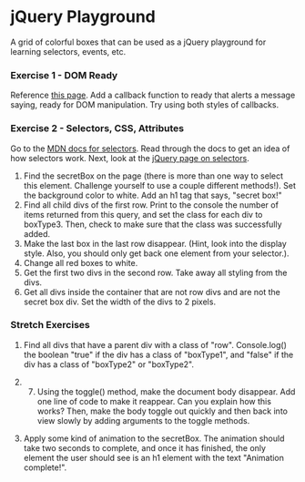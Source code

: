 # jQuery Playground

A grid of colorful boxes that can be used as a jQuery playground for learning selectors, events, etc.

### Exercise 1 - DOM Ready

Reference [this page](https://learn.jquery.com/using-jquery-core/document-ready/). Add a callback function to ready that alerts a message saying, ready for DOM manipulation.  Try using both styles of callbacks.

### Exercise 2 - Selectors, CSS, Attributes

Go to the [MDN docs for selectors](https://developer.mozilla.org/en-US/docs/Web/Guide/CSS/Getting_started/Selectors).  Read through the docs to get an idea of how selectors work.  Next, look at the [jQuery page on selectors](https://learn.jquery.com/using-jquery-core/selecting-elements/).

1. Find the secretBox on the page (there is more than one way to select this element. Challenge yourself to use a couple different methods!). Set the background color to white.  Add an h1 tag that says, "secret box!"
2. Find all child divs of the first row. Print to the console the number of items returned from this query, and set the class for each div to boxType3. Then, check to make sure that the class was successfully added.
3. Make the last box in the last row disappear. (Hint, look into the display style.  Also, you should only get back one element from your selector.).
4. Change all red boxes to white.
5. Get the first two divs in the second row.  Take away all styling from the divs.
6. Get all divs inside the container that are not row divs and are not the secret box div.  Set the width of the divs to 2 pixels.

### Stretch Exercises

1. Find all divs that have a parent div with a class of "row". Console.log() the boolean "true" if the div has a class of "boxType1", and "false" if the div has a class of "boxType2" or "boxType2".

1. 7. Using the toggle() method, make the document body disappear. Add one line of code to make it reappear. Can you explain how this works? Then, make the body toggle out quickly and then back into view slowly by adding arguments to the toggle methods.

1. Apply some kind of animation to the secretBox. The animation should take two seconds to complete, and once it has finished, the only element the user should see is an h1 element with the text "Animation complete!".
